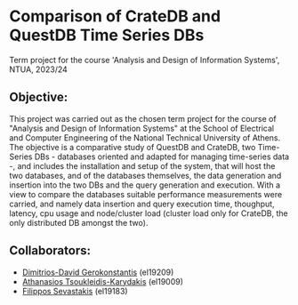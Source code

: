 # Comparison of CrateDB and QuestDB Time Series DBs
Term project for the course 'Analysis and Design of Information Systems', NTUA, 2023/24

## Objective:
This project was carried out as the chosen term project for the course of "Analysis and Design of Information Systems" at the School of Electrical and Computer Engineering of the National Technical University of Athens. The objective is a comparative study of QuestDB and CrateDB, two Time-Series DBs - databases oriented and adapted for managing time-series data -, and includes the installation and setup of the system, that will host the two databases, and of the databases themselves, the data generation and insertion into the two DBs and the query generation and execution. With a view to compare the databases suitable performance measurements were carried, and namely data insertion and query execution time, thoughput, latency, cpu usage and node/cluster load (cluster load only for CrateDB, the only distributed DB amongst the two).

## Collaborators:
- [Dimitrios-David Gerokonstantis](https://github.com/DimitrisDavidGerokonstantis)  (el19209)
- [Athanasios Tsoukleidis-Karydakis](https://github.com/ThanosTsoukleidis-Karydakis)  (el19009)
- [Filippos Sevastakis](https://github.com/FilipposSevastakis) (el19183)
